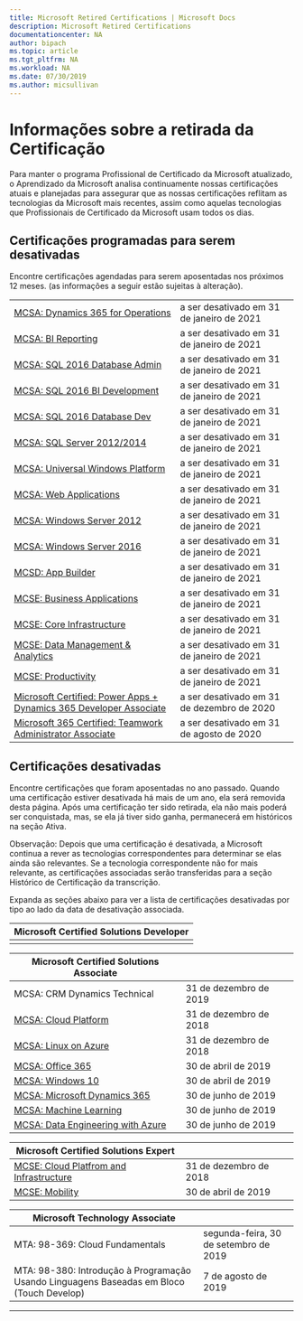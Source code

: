 ```yaml
---
title: Microsoft Retired Certifications | Microsoft Docs
description: Microsoft Retired Certifications
documentationcenter: NA
author: bipach
ms.topic: article
ms.tgt_pltfrm: NA
ms.workload: NA
ms.date: 07/30/2019
ms.author: micsullivan
---
```

# Informações sobre a retirada da Certificação

Para manter o programa Profissional de Certificado da Microsoft atualizado, o Aprendizado da Microsoft analisa continuamente nossas certificações atuais e planejadas para assegurar que as nossas certificações reflitam as tecnologias da Microsoft mais recentes, assim como aquelas tecnologias que Profissionais de Certificado da Microsoft usam todos os dias.

## Certificações programadas para serem desativadas

Encontre certificações agendadas para serem aposentadas nos próximos 12 meses. (as informações a seguir estão sujeitas à alteração).  

|                                             |                    |
| ---------------------------------------------------------------------------------- | ------------------ |
| [MCSA: Dynamics 365 for Operations](https://www.microsoft.com/learning/mcsa-microsoft-dynamics-365-for-operations.aspx) | a ser desativado em 31 de janeiro de 2021 |
| [MCSA: BI Reporting](https://www.microsoft.com/learning/mcsa-bi-reporting.aspx) | a ser desativado em 31 de janeiro de 2021 |
| [MCSA: SQL 2016 Database Admin](https://www.microsoft.com/learning/mcsa-sql2016-database-administration-certification.aspx) | a ser desativado em 31 de janeiro de 2021 |
| [MCSA: SQL 2016 BI Development](https://www.microsoft.com/learning/mcsa-sql2016-business-intelligence-certification.aspx) | a ser desativado em 31 de janeiro de 2021 |
| [MCSA: SQL 2016 Database Dev](https://www.microsoft.com/learning/mcsa-sql2016-database-development-certification.aspx) | a ser desativado em 31 de janeiro de 2021 |
| [MCSA: SQL Server 2012/2014](https://www.microsoft.com/learning/mcsa-sql-certification.aspx) | a ser desativado em 31 de janeiro de 2021 |
| [MCSA: Universal Windows Platform](https://www.microsoft.com/learning/mcsa-universal-windows-platform.aspx) | a ser desativado em 31 de janeiro de 2021 |
| [MCSA: Web Applications](https://www.microsoft.com/learning/mcsa-web-applications-certification.aspx) | a ser desativado em 31 de janeiro de 2021 |
| [MCSA: Windows Server 2012](https://www.microsoft.com/learning/mcsa-windows-server-certification.aspx) | a ser desativado em 31 de janeiro de 2021 |
| [MCSA: Windows Server 2016](https://www.microsoft.com/learning/mcsa-windows-server-2016-certification.aspx) | a ser desativado em 31 de janeiro de 2021 |
| [MCSD: App Builder](https://www.microsoft.com/learning/mcsd-app-builder-certification.aspx) | a ser desativado em 31 de janeiro de 2021 |
| [MCSE: Business Applications](https://www.microsoft.com/learning/mcse-business-applications.aspx) | a ser desativado em 31 de janeiro de 2021 |
| [MCSE: Core Infrastructure](https://www.microsoft.com/learning/mcse-core-infrastructure.aspx) | a ser desativado em 31 de janeiro de 2021 |
| [MCSE: Data Management & Analytics](https://www.microsoft.com/learning/mcse-data-management-analytics.aspx) | a ser desativado em 31 de janeiro de 2021 |
| [MCSE: Productivity](https://www.microsoft.com/learning/mcse-productivity-certification.aspx) | a ser desativado em 31 de janeiro de 2021 |
[Microsoft Certified: Power Apps + Dynamics 365 Developer Associate](/learn/certifications/power-apps-and-d365-developer-associate) | a ser desativado em 31 de dezembro de 2020 |
[Microsoft 365 Certified: Teamwork Administrator Associate](/learn/certifications/m365-teamwork-administrator) | a ser desativado em 31 de agosto de 2020 |

## Certificações desativadas

Encontre certificações que foram aposentadas no ano passado. Quando uma certificação estiver desativada há mais de um ano, ela será removida desta página. Após uma certificação ter sido retirada, ela não mais poderá ser conquistada, mas, se ela já tiver sido ganha, permanecerá em históricos na seção Ativa.

Observação: Depois que uma certificação é desativada, a Microsoft continua a rever as tecnologias correspondentes para determinar se elas ainda são relevantes. Se a tecnologia correspondente não for mais relevante, as certificações associadas serão transferidas para a seção Histórico de Certificação da transcrição.

Expanda as seções abaixo para ver a lista de certificações desativadas por tipo ao lado da data de desativação associada.

| Microsoft Certified Solutions Developer                                            |
| ---------------------------------------------------------------------------------- |
|                                                                                    |

| Microsoft Certified Solutions Associate                                            |                    |
| ---------------------------------------------------------------------------------- | ------------------ |
| MCSA: CRM Dynamics Technical                                                                                          | 31 de dezembro de 2019  |
| [MCSA: Cloud Platform](https://www.microsoft.com/learning/mcsa-cloud-platform-certification.aspx)                     | 31 de dezembro de 2018  |
| [MCSA: Linux on Azure](https://www.microsoft.com/learning/mcsa-linux-azure-certification.aspx)                        | 31 de dezembro de 2018  |
| [MCSA: Office 365](https://www.microsoft.com/learning/mcsa-office365-certification.aspx)                              | 30 de abril de 2019     |
| [MCSA: Windows 10](https://www.microsoft.com/learning/mcsa-windows-10-certifications.aspx)                            | 30 de abril de 2019     |
| [MCSA: Microsoft Dynamics 365](https://www.microsoft.com/learning/mcsa-microsoft-dynamics-365.aspx)                   | 30 de junho de 2019      |
| [MCSA: Machine Learning](https://www.microsoft.com/learning/mcsa-machine-learning.aspx)                               | 30 de junho de 2019      |
| [MCSA: Data Engineering with Azure](https://www.microsoft.com/learning/mcsa-data-engineering-with-azure.aspx)         | 30 de junho de 2019      |

| Microsoft Certified Solutions Expert                                               |                    |
| ---------------------------------------------------------------------------------- | ------------------ |
| [MCSE: Cloud Platfrom and Infrastructure](https://www.microsoft.com/learning/mcse-cloud-platform-infrastructure.aspx) | 31 de dezembro de 2018  |
| [MCSE: Mobility](https://www.microsoft.com/learning/mcse-mobility-certification.aspx)                                 | 30 de abril de 2019     |

| Microsoft Technology Associate                                                     |                    |
| ---------------------------------------------------------------------------------- | ------------------ |
| MTA: 98-369: Cloud Fundamentals                                                                                             | segunda-feira, 30 de setembro de 2019 |
| MTA: 98-380: Introdução à Programação Usando Linguagens Baseadas em Bloco (Touch Develop)                                        | 7 de agosto de 2019     |
___
